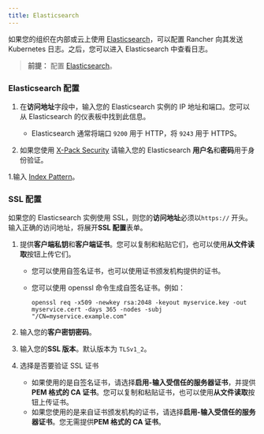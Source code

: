 ```yaml
---
title: Elasticsearch
---
```


如果您的组织在内部或云上使用 [Elasticsearch](https://www.elastic.co/)，可以配置 Rancher 向其发送 Kubernetes 日志。之后，您可以进入 Elasticsearch 中查看日志。

> **前提：** 配置 [Elasticsearch](https://www.elastic.co/guide/en/cloud/saas-release/ec-create-deployment.html)。

### Elasticsearch 配置

1. 在**访问地址**字段中，输入您的 Elasticsearch 实例的 IP 地址和端口。您可以从 Elasticsearch 的仪表板中找到此信息。

   - Elasticsearch 通常将端口 `9200` 用于 HTTP，将 `9243` 用于 HTTPS。

1. 如果您使用 [X-Pack Security](https://www.elastic.co/guide/en/x-pack/current/xpack-introduction.html) 请输入您的 Elasticsearch **用户名**和**密码**用于身份验证。

1.输入 [Index Pattern](https://www.elastic.co/guide/en/kibana/current/index-patterns.html)。

### SSL 配置

如果您的 Elasticsearch 实例使用 SSL，则您的**访问地址**必须以`https://` 开头。输入正确的访问地址，将展开**SSL 配置**表单。

1. 提供**客户端私钥**和**客户端证书**。您可以复制和粘贴它们，也可以使用**从文件读取**按钮上传它们。

   - 您可以使用自签名证书，也可以使用证书颁发机构提供的证书。

   - 您可以使用 openssl 命令生成自签名证书。例如：

     ```
     openssl req -x509 -newkey rsa:2048 -keyout myservice.key -out myservice.cert -days 365 -nodes -subj "/CN=myservice.example.com"
     ```

1. 输入您的**客户密钥密码**。

1. 输入您的**SSL 版本**。默认版本为 `TLSv1_2`。

1. 选择是否要验证 SSL 证书

   - 如果使用的是自签名证书，请选择**启用-输入受信任的服务器证书**，并提供 **PEM 格式的 CA 证书**。您可以复制和粘贴证书，也可以使用**从文件读取**按钮上传证书。
   - 如果您使用的是来自证书颁发机构的证书，请选择**启用-输入受信任的服务器证书**。您无需提供**PEM 格式的 CA 证书**。
